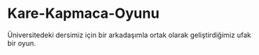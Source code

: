 # Kare-Kapmaca-Oyunu
Üniversitedeki dersimiz için bir arkadaşımla ortak olarak geliştirdiğimiz ufak bir oyun.
